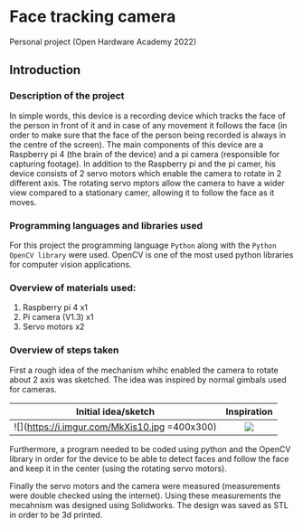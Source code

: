 # **Face tracking camera**
Personal project (Open Hardware Academy 2022)
## **Introduction**
### Description of the project
In simple words, this device is a recording device which tracks the face of the person in front of it and in case of any movement it follows the face (in order to make sure that the face of the person being recorded is always in the centre of the screen). The main components of this device are a Raspberry pi 4 (the brain of the device) and a pi camera (responsible for capturing footage). In addition to the Raspberry pi and the pi camer, his device consists of 2 servo motors which enable the camera to rotate in 2 different axis. The rotating servo mptors allow the camera to have a wider view compared to a stationary camer, allowing it to follow the face as it moves.

### Programming languages and libraries used
For this project the programming language ``` Python ``` along with the ```Python OpenCV library``` were used. OpenCV is one of the most used python libraries for computer vision applications.  

### Overview of materials used:
1. Raspberry pi 4 x1
1. Pi camera (V1.3) x1
1. Servo motors x2

### Overview of steps taken
First a rough idea of the mechanism whihc enabled the camera to rotate about 2 axis was sketched. The idea was inspired by normal gimbals used for cameras.
<!--- |![Initial sketch](https://i.imgur.com/MkXis10.jpg =300x200)|
|:--:| 
| Initial idea/sketch |

|![](https://i.imgur.com/l4NTfpp.jpg)|
|:--:| 
| The inspiration |--->


Initial idea/sketch             |  Inspiration
:-------------------------:|:-------------------------:
![](https://i.imgur.com/MkXis10.jpg =400x300)  |  ![](https://i.imgur.com/l4NTfpp.jpg)


Furthermore, a program needed to be coded using python and the OpenCV library in order for the device to be able to detect faces and follow the face and keep it in the center (using the rotating servo motors).

Finally the servo motors and the camera were measured (measurements were double checked using the internet). Using these measurements the mecahnism was designed using Solidworks. The design was saved as STL in order to be 3d printed.
